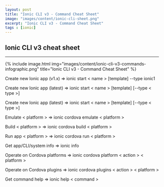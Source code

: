 ```yaml
---
layout: post
title: "Ionic CLI v3 - Command Cheat Sheet"
image: "images/content/ionic-cli-sheet.png"
excerpt: "Ionic CLI v3 - Command Cheat Sheet" 
tags : [ionic]
---
```



Ionic CLI v3 cheat sheet 
--------------------------
---------------------------

{% include image.html 
    img="images/content/ionic-cli-v3-commands-infographic.png" 
    title="Ionic CLI v3 - Command Cheat Sheet" 
%}

Create new Ionic app (v1.x)  => ionic start < name > [template] --type ionic1 

Create new Ionic app (latest)  => ionic start < name > [template] [--type < type >] 

Create new Ionic app (latest)    => ionic start < name > [template] [--type < type >] 

Emulate < platform >  =>   ionic cordova emulate < platform >

Build < platform >      =>     ionic cordova build < platform >

Run app < platform >      =>     ionic cordova run < platform >

Get app/CLI/system info     =>           ionic info

Operate on Cordova platforms  =>    ionic cordova platform < action > < platform >

Operate on Cordova plugins     => ionic cordova plugins < action > < platform >

Get command help   => ionic help < command >

